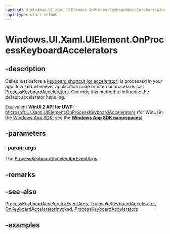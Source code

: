 ```yaml
---
-api-id: M:Windows.UI.Xaml.UIElement.OnProcessKeyboardAccelerators(Windows.UI.Xaml.Input.ProcessKeyboardAcceleratorEventArgs)
-api-type: winrt method
---
```


<!-- Method syntax.
virtual protected void UIElement.OnProcessKeyboardAccelerators(ProcessKeyboardAcceleratorEventArgs args)
-->

# Windows.UI.Xaml.UIElement.OnProcessKeyboardAccelerators

## -description
Called just before a [keyboard shortcut (or accelerator)](../windows.ui.xaml.input/keyboardaccelerator.md) is processed in your app. Invoked whenever application code or internal processes call [ProcessKeyboardAccelerators](uielement_processkeyboardaccelerators.md). Override this method to influence the default accelerator handling.

Equivalent **WinUI 2 API for UWP**: [Microsoft.UI.Xaml.UIElement.OnProcessKeyboardAccelerators](/windows/winui/api/microsoft.ui.xaml.uielement.onprocesskeyboardaccelerators) (for WinUI in the [Windows App SDK](/windows/apps/windows-app-sdk/), see the **[Windows App SDK namespaces](/windows/windows-app-sdk/api/winrt/)**).

## -parameters
### -param args
The [ProcessKeyboardAcceleratorEventArgs](../windows.ui.xaml.input/processkeyboardacceleratoreventargs.md).

## -remarks

## -see-also
[ProcessKeyboardAcceleratorEventArgs](../windows.ui.xaml.input/processkeyboardacceleratoreventargs.md), [TryInvokeKeyboardAccelerator](uielement_tryinvokekeyboardaccelerator_2058427461.md), [OnKeyboardAcceleratorInvoked](uielement_onkeyboardacceleratorinvoked_959135848.md), [ProcessKeyboardAccelerators](uielement_processkeyboardaccelerators.md)


## -examples

